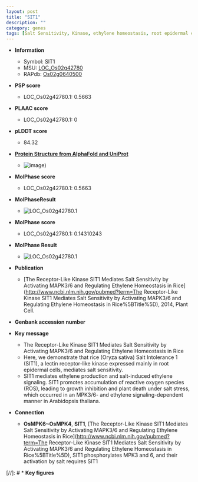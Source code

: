 ```yaml
---
layout: post
title: "SIT1"
description: ""
category: genes
tags: [Salt Sensitivity, Kinase, ethylene homeostasis, root epidermal cells, ethylene production, reactive oxygen species]
---
```


* **Information**  
    + Symbol: SIT1  
    + MSU: [LOC_Os02g42780](http://rice.plantbiology.msu.edu/cgi-bin/ORF_infopage.cgi?orf=LOC_Os02g42780)  
    + RAPdb: [Os02g0640500](http://rapdb.dna.affrc.go.jp/viewer/gbrowse_details/irgsp1?name=Os02g0640500)  

* **PSP score**  
    + LOC_Os02g42780.1: 0.5663 

* **PLAAC score**  
    + LOC_Os02g42780.1: 0 

* **pLDDT score**
    + 84.32

* **[Protein Structure from AlphaFold and UniProt](https://www.uniprot.org/uniprotkb/Q6H7D2/entry#structure)**
    + ![image](https://ricepsp.github.io/images/Q6/AF-Q6H7D2-F1.png))

* **MolPhase score**
    + LOC_Os02g42780.1: 0.5663

* **MolPhaseResult**
    + ![LOC_Os02g42780.1](https://ricepsp.github.io/pictures/LOC_Os02g/LOC_Os02g42780.1.png)

* **MolPhase score**
    + LOC_Os02g42780.1: 0.14310243

* **MolPhase Result**
    + ![LOC_Os02g42780.1](https://304243504.github.io/Pictures/LOC_Os02g/LOC_Os02g42780.1.png)

* **Publication**  
    + [The Receptor-Like Kinase SIT1 Mediates Salt Sensitivity by Activating MAPK3/6 and Regulating Ethylene Homeostasis in Rice](http://www.ncbi.nlm.nih.gov/pubmed?term=The Receptor-Like Kinase SIT1 Mediates Salt Sensitivity by Activating MAPK3/6 and Regulating Ethylene Homeostasis in Rice%5BTitle%5D), 2014, Plant Cell.

* **Genbank accession number**  

* **Key message**  
    + The Receptor-Like Kinase SIT1 Mediates Salt Sensitivity by Activating MAPK3/6 and Regulating Ethylene Homeostasis in Rice
    + Here, we demonstrate that rice (Oryza sativa) Salt Intolerance 1 (SIT1), a lectin receptor-like kinase expressed mainly in root epidermal cells, mediates salt sensitivity.
    + SIT1 mediates ethylene production and salt-induced ethylene signaling. SIT1 promotes accumulation of reactive oxygen species (ROS), leading to growth inhibition and plant death under salt stress, which occurred in an MPK3/6- and ethylene signaling-dependent manner in Arabidopsis thaliana.

* **Connection**  
    + __OsMPK6~OsMPK4__, __SIT1__, [The Receptor-Like Kinase SIT1 Mediates Salt Sensitivity by Activating MAPK3/6 and Regulating Ethylene Homeostasis in Rice](http://www.ncbi.nlm.nih.gov/pubmed?term=The Receptor-Like Kinase SIT1 Mediates Salt Sensitivity by Activating MAPK3/6 and Regulating Ethylene Homeostasis in Rice%5BTitle%5D), SIT1 phosphorylates MPK3 and 6, and their activation by salt requires SIT1

[//]: # * **Key figures**  


